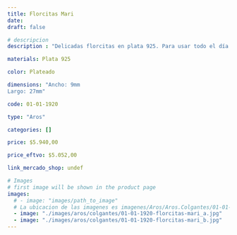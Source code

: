 ```yaml
---
title: Florcitas Mari
date: 
draft: false

# descripcion
description : "Delicadas florcitas en plata 925. Para usar todo el día."

materials: Plata 925

color: Plateado

dimensions: "Ancho: 9mm 
Largo: 27mm"

code: 01-01-1920

type: "Aros"

categories: []

price: $5.940,00

price_eftvo: $5.052,00

link_mercado_shop: undef

# Images
# first image will be shown in the product page
images:
  # - image: "images/path_to_image"
  # La ubicacion de las imagenes es imagenes/Aros/Aros.Colgantes/01-01-1920-florcitas-mari
  - image: "./images/aros/colgantes/01-01-1920-florcitas-mari_a.jpg"
  - image: "./images/aros/colgantes/01-01-1920-florcitas-mari_b.jpg"
---
```

